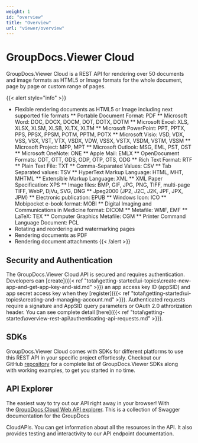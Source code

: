 ```yaml
---
weight: 1
id: "overview"
title: "Overview"
url: "viewer/overview"
---
```







# GroupDocs.Viewer Cloud #

GroupDocs.Viewer Cloud is a REST API for rendering over 50 documents and image formats as HTML5 or Image formats for the whole document, page by page or custom range of pages.

{{< alert style="info" >}}
* Flexible rendering documents as HTML5 or Image including next supported file formats
** Portable Document Format: PDF
** Microsoft Word: DOC, DOCX, DOCM, DOT, DOTX, DOTM
** Microsoft Excel: XLS, XLSX, XLSM, XLSB, XLTX, XLTM
** Microsoft PowerPoint: PPT, PPTX, PPS, PPSX, PPSM, POTM, PPTM, POTX
** Microsoft Visio: VSD, VDX, VSS, VSX, VST, VTX, VSDX, VDW, VSSX, VSTX, VSDM, VSTM, VSSM
** Microsoft Project: MPP, MPT
** Microsoft Outlook: MSG, EML, PST, OST
** Microsoft OneNote: ONE 
** Apple Mail: EMLX
** OpenDocument Formats: ODT, OTT, ODS, ODP, OTP, OTS, ODG
** Rich Text Format: RTF
** Plain Text File: TXT
** Comma-Separated Values: CSV
** Tab Separated values: TSV
** HyperText Markup Language: HTML, MHT, MHTML
** Extensible Markup Language: XML
** XML Paper Specification: XPS
** Image files: BMP, GIF, JPG, PNG, TIFF, multi-page TIFF, WebP, DjVu, SVG, DNG
** Jpeg2000 (JP2, J2C, J2K, JPF, JPX, JPM)
** Electronic publication: EPUB
** Windows Icon: ICO
** Mobipocket e-book format: MOBI
** Digital Imaging and Communications in Medicine format: DICOM
** Metafile: WMF, EMF
** LaTeX: TEX
** Computer Graphics Metafile: CGM
** Printer Command Language Document: PCL
* Rotating and reordering and watermarking pages
* Rendering documents as PDF
* Rendering document attachments
{{< /alert >}}

## Security and Authentication ##

The GroupDocs.Viewer Cloud API is secured and requires authentication. Developers can [create]({{< ref "total\getting-started\ui-topics\create-new-app-and-get-app-key-and-sid.md" >}}) an app access key ID (appSID) and app secret access key when they [register]({{< ref "total\getting-started\ui-topics\creating-and-managing-account.md" >}}). Authenticated requests require a signature and AppSID query parameters or OAuth 2.0 athrorization header. You can see complete detail [here]({{< ref "total\getting-started\overview-rest-api\authenticating-api-requests.md" >}}).

## SDKs ##

GroupDocs.Viewer Cloud comes with SDKs for different platforms to use this REST API in your specific project effortlessly. Checkout our GitHub [repository](https://github.com/groupdocs-viewer-cloud) for a complete list of GroupDocs.Viewer SDKs along with working examples, to get you started in no time.

## API Explorer ##

The easiest way to try out our API right away in your browser! With the [GroupDocs Cloud Web API explorer](https://apireference.groupdocs.cloud/viewer/). This is a collection of Swagger documentation for the GroupDocs 

CloudAPIs. You can get information about all the resources in the API. It also provides testing and interactivity to our API endpoint documentation.